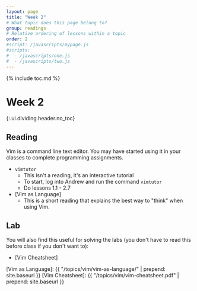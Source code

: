 ```yaml
---
layout: page
title: "Week 2"
# What topic does this page belong to?
group: readings
# Relative ordering of lessons within a topic
order: 2
#script: /javascripts/mypage.js
#scripts:
#  - /javascripts/one.js
#  - /javascripts/two.js
---
```



{% include toc.md %}

# Week 2
{:.ui.dividing.header.no_toc}

## Reading

Vim is a command line text editor. You may have started using it in your classes
to complete programming assignments.

- `vimtutor`
  - This isn't a reading, it's an interactive tutorial
  - To start, log into Andrew and run the command `vimtutor`
  - Do lessons 1.1 - 2.7
- [Vim as Language]
  - This is a short reading that explains the best way to "think" when using
    Vim.

## Lab

You will also find this useful for solving the labs (you don't have to
read this before class if you don't want to):

- [Vim Cheatsheet]

[Vim as Language]: {{ "/topics/vim/vim-as-language/" | prepend: site.baseurl }}
[Vim Cheatsheet]: {{ "/topics/vim/vim-cheatsheet.pdf" | prepend: site.baseurl }}
